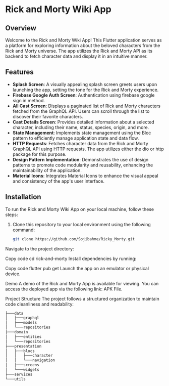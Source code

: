 # Rick and Morty Wiki App

## Overview
Welcome to the Rick and Morty Wiki App! This Flutter application serves as a platform for exploring information about the beloved characters from the Rick and Morty universe. The app utilizes the Rick and Morty API as its backend to fetch character data and display it in an intuitive manner.

## Features
- **Splash Screen**: A visually appealing splash screen greets users upon launching the app, setting the tone for the Rick and Morty experience.
- **Firebase Google Auth Screen**: Authentication using firebase google sign in method.
- **All Cast Screen**: Displays a paginated list of Rick and Morty characters fetched from the GraphQL API. Users can scroll through the list to discover their favorite characters.
- **Cast Details Screen**: Provides detailed information about a selected character, including their name, status, species, origin, and more.
- **State Management**: Implements state management using the Bloc pattern to efficiently manage application state and data flow.
- **HTTP Requests**: Fetches character data from the Rick and Morty GraphQL API using HTTP requests. The app utilizes either the dio or http package for this purpose.
- **Design Pattern Implementation**: Demonstrates the use of design patterns to promote code modularity and reusability, enhancing the maintainability of the application.
- **Material Icons**: Integrates Material Icons to enhance the visual appeal and consistency of the app's user interface.

## Installation
To run the Rick and Morty Wiki App on your local machine, follow these steps:

1. Clone this repository to your local environment using the following command:
   ```bash
   git clone https://github.com/Sojibahme/Ricky_Morty.git
Navigate to the project directory:

Copy code
cd rick-and-morty
Install dependencies by running:

Copy code
flutter pub get
Launch the app on an emulator or physical device.

Demo
A demo of the Rick and Morty App is available for viewing. You can access the deployed app via the following link: APK File.

Project Structure
The project follows a structured organization to maintain code cleanliness and readability:

   ```bash
├───data
│   ├───graphql
│   ├───models
│   └───repositories
├───domain
│   ├───entities
│   └───repositories
├───presentation
│   ├───blocs
│   │   ├───character
│   │   └───navigation
│   ├───screens
│   └───widgets
├───services
└───utils

